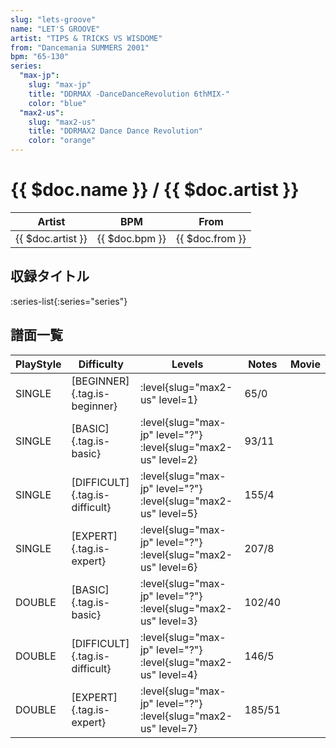 ```yaml
---
slug: "lets-groove"
name: "LET'S GROOVE"
artist: "TIPS & TRICKS VS WISDOME"
from: "Dancemania SUMMERS 2001"
bpm: "65-130"
series:
  "max-jp":
    slug: "max-jp"
    title: "DDRMAX -DanceDanceRevolution 6thMIX-"
    color: "blue"
  "max2-us":
    slug: "max2-us"
    title: "DDRMAX2 Dance Dance Revolution"
    color: "orange"
---
```


# {{ $doc.name }} / {{ $doc.artist }}

|Artist|BPM|From|
|------|---|----|
|{{ $doc.artist }}|{{ $doc.bpm }}|{{ $doc.from }}|

## 収録タイトル

:series-list{:series="series"}

## 譜面一覧

|PlayStyle|Difficulty|Levels|Notes|Movie|
|---------|----------|------|-----|-----|
|SINGLE|[BEGINNER]{.tag.is-beginner}|:level{slug="max2-us" level=1}|65/0||
|SINGLE|[BASIC]{.tag.is-basic}|:level{slug="max-jp" level="?"} :level{slug="max2-us" level=2}|93/11||
|SINGLE|[DIFFICULT]{.tag.is-difficult}|:level{slug="max-jp" level="?"} :level{slug="max2-us" level=5}|155/4||
|SINGLE|[EXPERT]{.tag.is-expert}|:level{slug="max-jp" level="?"} :level{slug="max2-us" level=6}|207/8||
|DOUBLE|[BASIC]{.tag.is-basic}|:level{slug="max-jp" level="?"} :level{slug="max2-us" level=3}|102/40||
|DOUBLE|[DIFFICULT]{.tag.is-difficult}|:level{slug="max-jp" level="?"} :level{slug="max2-us" level=4}|146/5||
|DOUBLE|[EXPERT]{.tag.is-expert}|:level{slug="max-jp" level="?"} :level{slug="max2-us" level=7}|185/51||
